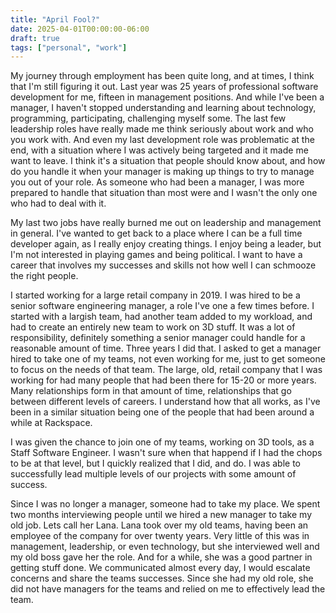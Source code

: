 ```yaml
---
title: "April Fool?"
date: 2025-04-01T00:00:00-06:00
draft: true
tags: ["personal", "work"]
---
```


My journey through employment has been quite long, and at times, I think that I'm still figuring it out. Last year was 25 years of professional software development for me, fifteen in management positions. And while I've been a manager, I haven't stopped understanding and learning about technology, programming, participating, challenging myself some. The last few leadership roles have really made me think seriously about work and who you work with. And even my last development role was problematic at the end, with a situation where I was actively being targeted and it made me want to leave. I think it's a situation that people should know about, and how do you handle it when your manager is making up things to try to manage you out of your role. As someone who had been a manager, I was more prepared to handle that situation than most were and I wasn't the only one who had to deal with it.

My last two jobs have really burned me out on leadership and management in general. I've wanted to get back to a place where I can be a full time developer again, as I really enjoy creating things. I enjoy being a leader, but I'm not interested in playing games and being political. I want to have a career that involves my successes and skills not how well I can schmooze the right people. 

I started working for a large retail company in 2019. I was hired to be a senior software engineering manager, a role I've one a few times before. I started with a largish team, had another team added to my workload, and had to create an entirely new team to work on 3D stuff. It was a lot of responsibility, definitely something a senior manager could handle for a reasonable amount of time. Three years I did that. I asked to get a manager hired to take one of my teams, not even working for me, just to get someone to focus on the needs of that team. The large, old, retail company that I was working for had many people that had been there for 15-20 or more years.  Many relationships form in that amount of time, relationships that go between different levels of careers. I understand how that all works, as I've been in a similar situation being one of the people that had been around a while at Rackspace. 

I was given the chance to join one of my teams, working on 3D tools, as a Staff Software Engineer.  I wasn't sure when that happend if I had the chops to be at that level, but I quickly realized that I did, and do. I was able to successfully lead multiple levels of our projects with some amount of success. 

Since I was no longer a manager, someone had to take my place. We spent two months interviewing people until we hired a new manager to take my old job.  Lets call her Lana. Lana took over my old teams, having been an employee of the company for over twenty years. Very little of this was in management, leadership, or even technology, but she interviewed well and my old boss gave her the role. And for a while, she was a good partner in getting stuff done. We communicated almost every day, I would  escalate concerns and share the teams successes. Since she had my old role, she did not have managers for the teams and relied on me to effectively lead the team. 


